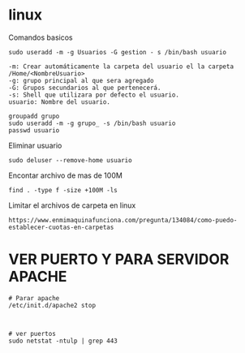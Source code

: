 # linux
Comandos basicos

```
sudo useradd -m -g Usuarios -G gestion - s /bin/bash usuario

-m: Crear automáticamente la carpeta del usuario el la carpeta /Home/<NombreUsuario>
-g: grupo principal al que sera agregado
-G: Grupos secundarios al que pertenecerá.
-s: Shell que utilizara por defecto el usuario.
usuario: Nombre del usuario.
```

```
groupadd grupo
sudo useradd -m -g grupo_ -s /bin/bash usuario
passwd usuario
```
Eliminar usuario
```
sudo deluser --remove-home usuario
```
Encontar archivo de mas de 100M
```
find . -type f -size +100M -ls
```
Limitar el archivos de carpeta en linux
```
https://www.enmimaquinafunciona.com/pregunta/134084/como-puedo-establecer-cuotas-en-carpetas
```
# VER PUERTO Y PARA SERVIDOR APACHE
```
# Parar apache
/etc/init.d/apache2 stop



# ver puertos
sudo netstat -ntulp | grep 443
```
